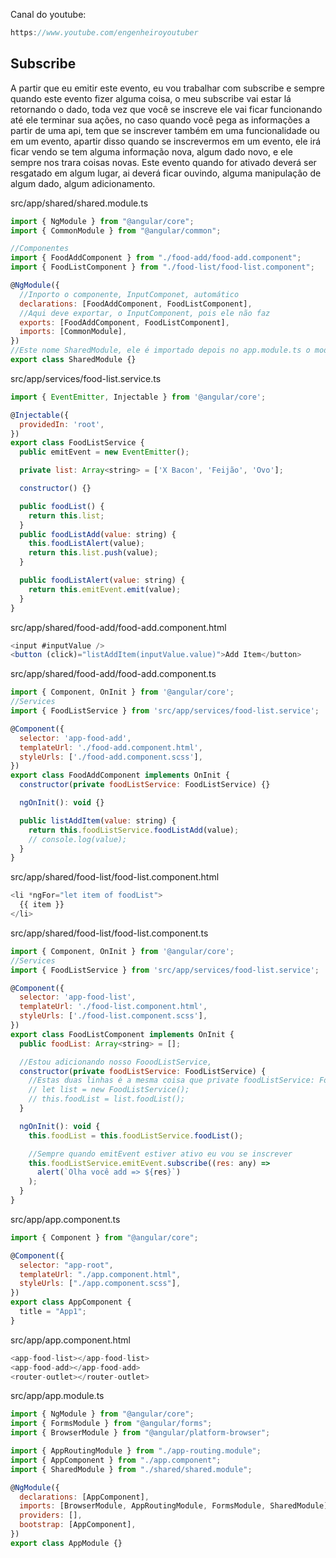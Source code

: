 Canal do youtube:

```js
https://www.youtube.com/engenheiroyoutuber
```

## Subscribe

A partir que eu emitir este evento, eu vou trabalhar com subscribe e sempre
quando este evento fizer alguma coisa, o meu subscribe vai estar lá retornando o
dado, toda vez que você se inscreve ele vai ficar funcionando até ele terminar
sua ações, no caso quando você pega as informações a partir de uma api, tem que
se inscrever também em uma funcionalidade ou em um evento, apartir disso quando
se inscrevermos em um evento, ele irá ficar vendo se tem alguma informação nova,
algum dado novo, e ele sempre nos trara coisas novas. Este evento quando for
ativado deverá ser resgatado em algum lugar, ai deverá ficar ouvindo, alguma
manipulação de algum dado, algum adicionamento.

src/app/shared/shared.module.ts

```js
import { NgModule } from "@angular/core";
import { CommonModule } from "@angular/common";

//Componentes
import { FoodAddComponent } from "./food-add/food-add.component";
import { FoodListComponent } from "./food-list/food-list.component";

@NgModule({
  //Inporto o componente, InputComponet, automático
  declarations: [FoodAddComponent, FoodListComponent],
  //Aqui deve exportar, o InputComponent, pois ele não faz
  exports: [FoodAddComponent, FoodListComponent],
  imports: [CommonModule],
})
//Este nome SharedModule, ele é importado depois no app.module.ts o modulo principal
export class SharedModule {}
```

src/app/services/food-list.service.ts

```js
import { EventEmitter, Injectable } from '@angular/core';

@Injectable({
  providedIn: 'root',
})
export class FoodListService {
  public emitEvent = new EventEmitter();

  private list: Array<string> = ['X Bacon', 'Feijão', 'Ovo'];

  constructor() {}

  public foodList() {
    return this.list;
  }
  public foodListAdd(value: string) {
    this.foodListAlert(value);
    return this.list.push(value);
  }

  public foodListAlert(value: string) {
    return this.emitEvent.emit(value);
  }
}
```

src/app/shared/food-add/food-add.component.html

```js
<input #inputValue />
<button (click)="listAddItem(inputValue.value)">Add Item</button>
```

src/app/shared/food-add/food-add.component.ts

```js
import { Component, OnInit } from '@angular/core';
//Services
import { FoodListService } from 'src/app/services/food-list.service';

@Component({
  selector: 'app-food-add',
  templateUrl: './food-add.component.html',
  styleUrls: ['./food-add.component.scss'],
})
export class FoodAddComponent implements OnInit {
  constructor(private foodListService: FoodListService) {}

  ngOnInit(): void {}

  public listAddItem(value: string) {
    return this.foodListService.foodListAdd(value);
    // console.log(value);
  }
}
```

src/app/shared/food-list/food-list.component.html

```js
<li *ngFor="let item of foodList">
  {{ item }}
</li>
```

src/app/shared/food-list/food-list.component.ts

```js
import { Component, OnInit } from '@angular/core';
//Services
import { FoodListService } from 'src/app/services/food-list.service';

@Component({
  selector: 'app-food-list',
  templateUrl: './food-list.component.html',
  styleUrls: ['./food-list.component.scss'],
})
export class FoodListComponent implements OnInit {
  public foodList: Array<string> = [];

  //Estou adicionando nosso FooodListService,
  constructor(private foodListService: FoodListService) {
    //Estas duas linhas é a mesma coisa que private foodListService: FoodListService, desta forma acima é mais resumido
    // let list = new FoodListService();
    // this.foodList = list.foodList();
  }

  ngOnInit(): void {
    this.foodList = this.foodListService.foodList();

    //Sempre quando emitEvent estiver ativo eu vou se inscrever
    this.foodListService.emitEvent.subscribe((res: any) =>
      alert(`Olha você add => ${res}`)
    );
  }
}
```

src/app/app.component.ts

```js
import { Component } from "@angular/core";

@Component({
  selector: "app-root",
  templateUrl: "./app.component.html",
  styleUrls: ["./app.component.scss"],
})
export class AppComponent {
  title = "App1";
}
```

src/app/app.component.html

```js
<app-food-list></app-food-list>
<app-food-add></app-food-add>
<router-outlet></router-outlet>
```

src/app/app.module.ts

```js
import { NgModule } from "@angular/core";
import { FormsModule } from "@angular/forms";
import { BrowserModule } from "@angular/platform-browser";

import { AppRoutingModule } from "./app-routing.module";
import { AppComponent } from "./app.component";
import { SharedModule } from "./shared/shared.module";

@NgModule({
  declarations: [AppComponent],
  imports: [BrowserModule, AppRoutingModule, FormsModule, SharedModule],
  providers: [],
  bootstrap: [AppComponent],
})
export class AppModule {}
```
